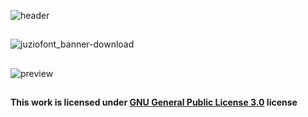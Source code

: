 ![header](https://user-images.githubusercontent.com/49320100/155890286-297b24f2-30e6-4780-ba7b-cca11d515116.png)
## 
![juziofont_banner-download](https://user-images.githubusercontent.com/49320100/155894800-67c664d2-fa95-4e4b-9462-a2026d80106d.png)
## 
![preview](https://user-images.githubusercontent.com/49320100/155894611-21de7b21-709d-4d40-95df-2ce0be2d0c6d.png)
##
#### This work is licensed under [GNU General Public License 3.0](https://www.gnu.org/licenses/gpl-3.0.en.html) license
